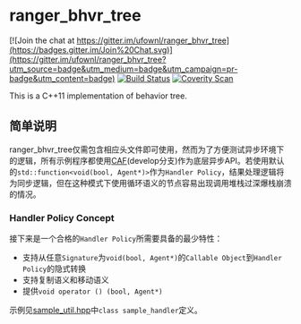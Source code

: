 # ranger_bhvr_tree
[![Join the chat at https://gitter.im/ufownl/ranger_bhvr_tree](https://badges.gitter.im/Join%20Chat.svg)](https://gitter.im/ufownl/ranger_bhvr_tree?utm_source=badge&utm_medium=badge&utm_campaign=pr-badge&utm_content=badge)
[![Build Status](https://travis-ci.org/ufownl/ranger_bhvr_tree.svg?branch=master)](https://travis-ci.org/ufownl/ranger_bhvr_tree)
[![Coverity Scan](https://scan.coverity.com/projects/6638/badge.svg)](https://scan.coverity.com/projects/ufownl-ranger_bhvr_tree)

This is a C++11 implementation of behavior tree.

## 简单说明
ranger_bhvr_tree仅需包含相应头文件即可使用，然而为了方便测试异步环境下的逻辑，所有示例程序都使用[CAF](http://github.com/actor-framework/actor-framework)(develop分支)作为底层异步API。若使用默认的`std::function<void(bool, Agent*)>`作为`Handler Policy`，结果处理逻辑将为同步逻辑，但在这种模式下使用循环语义的节点容易出现调用堆栈过深爆栈崩溃的情况。

### Handler Policy Concept
接下来是一个合格的`Handler Policy`所需要具备的最少特性：
* 支持从任意`Signature`为`void(bool, Agent*)`的`Callable Object`到`Handler Policy`的隐式转换
* 支持复制语义和移动语义
* 提供`void operator () (bool, Agent*)`

示例见[sample_util.hpp](https://github.com/ufownl/ranger_bhvr_tree/blob/master/sample/sample_util.hpp#L13)中`class sample_handler`定义。

